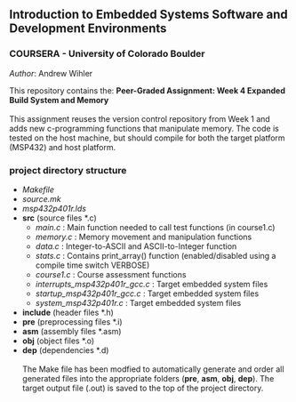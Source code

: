 ## Introduction to Embedded Systems Software and Development Environments
### COURSERA - University of Colorado Boulder

*Author*: Andrew Wihler 

This repository contains the: 
**Peer-Graded Assignment: Week 4 Expanded Build System and Memory** \
\
This assignment reuses the version control repository from Week 1 and adds new c-programming functions that manipulate memory. The code is tested on the host machine, but should compile for both the target platform (MSP432) and host platform.  


### project directory structure

- *Makefile*
- *source.mk*
- *msp432p401r.lds*
- **src** (source files *.c)
	- *main.c* : Main function needed to call test functions (in course1.c)
	- *memory.c* : Memory movement and manipulation functions
	- *data.c* : Integer-to-ASCII and ASCII-to-Integer function
	- *stats.c* : Contains print_array() function (enabled/disabled using a compile time switch VERBOSE)
	- *course1.c* : Course assessment functions
	- *interrupts_msp432p401r_gcc.c* : Target embedded system files
	- *startup_msp432p401r_gcc.c* : Target embedded system files
	- *system_msp432p401r.c* : Target embedded system files 
- **include** (header files *.h)
- **pre** (preprocessing files *.i)
- **asm** (assembly files *.asm)
- **obj** (object files *.o)
- **dep** (dependencies *.d)
\
\
The Make file has been modfied to automatically generate and order all generated files into the appropriate folders (**pre**, **asm**, **obj**, **dep**).  The target output file (.out) is saved to the top of the project directory. 

